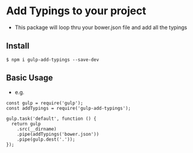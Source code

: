 # Add Typings to your project 

- This package will loop thru your bower.json file and add all the typings


## Install
~~~
$ npm i gulp-add-typings --save-dev
~~~

## Basic Usage
- e.g. 
~~~
const gulp = require('gulp');
const addTypings = require('gulp-add-typings');

gulp.task('default', function () {
  return gulp
    .src(__dirname)
    .pipe(addTypings('bower.json'))
    .pipe(gulp.dest('.'));
});
~~~